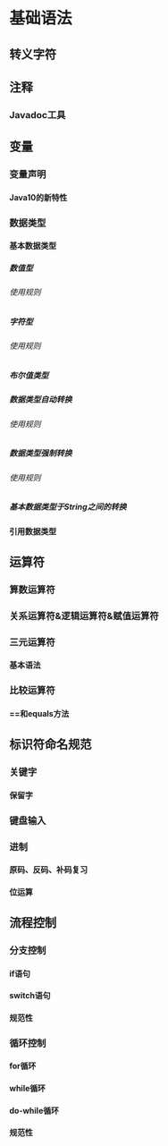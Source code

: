# 基础语法

## 转义字符

## 注释

### Javadoc工具

## 变量

### 变量声明

#### Java10的新特性

### 数据类型

#### 基本数据类型

##### 数值型

###### 使用规则

##### 字符型

###### 使用规则

##### 布尔值类型

##### 数据类型自动转换

###### 使用规则

##### 数据类型强制转换

###### 使用规则

##### 基本数据类型于String之间的转换

#### 引用数据类型

## 运算符

### 算数运算符

### 关系运算符&逻辑运算符&赋值运算符

### 三元运算符

#### 基本语法

### 比较运算符

#### ==和equals方法

## 标识符命名规范

### 关键字

#### 保留字

### 键盘输入

### 进制

#### 原码、反码、补码复习

#### 位运算

## 流程控制

### 分支控制

#### if语句

#### switch语句

#### 规范性

### 循环控制

#### for循环

#### while循环

#### do-while循环

#### 规范性

# 